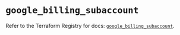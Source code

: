 # `google_billing_subaccount`

Refer to the Terraform Registry for docs: [`google_billing_subaccount`](https://registry.terraform.io/providers/hashicorp/google/6.3.0/docs/resources/billing_subaccount).
